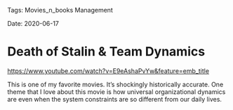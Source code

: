 Tags: Movies_n_books
      Management

Date: 2020-06-17
			
			
# Death of Stalin & Team Dynamics

https://www.youtube.com/watch?v=E9eAshaPvYw&feature=emb_title


This is one of my favorite movies. It’s shockingly historically accurate. One theme that I love about this movie is how universal organizational dynamics are even when the system constraints are so different from our daily lives. 
